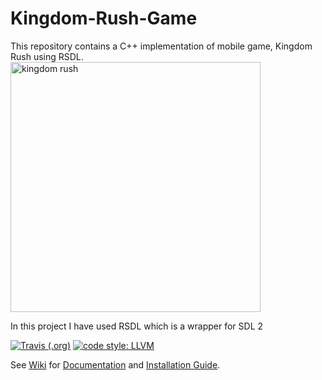 # Kingdom-Rush-Game
This repository contains a C++ implementation of mobile game, Kingdom Rush using RSDL.
<img src="img/kindom_rush.gif" alt="kingdom rush" width="400" align="center"/>


In this project I have used RSDL which is a wrapper for SDL 2

[![Travis (.org)](https://travis-ci.com/UTAP/RSDL.svg)](https://travis-ci.com/UTAP/RSDL)
[![code style: LLVM](https://img.shields.io/badge/code_style-LLVM-brightgreen.svg)](https://llvm.org/docs/CodingStandards.html)

See [Wiki](../../wiki) for [Documentation](../../wiki/Documentation) and [Installation Guide](../../wiki/Installation).
